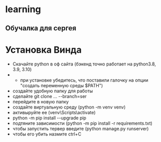 # learning
## Обучалка для сергея
# Установка Винда
* Скачайте python в оф сайта (бэкенд точно работает на python3.8, 3.9, 3.10)
* + при установке убедитесь, что поставили галочку на опции "создать переменную среды $PATH")
* создайте удобную папку для работы
* сделайте git clone ... --branch=ser
* перейдите в новую папку
* создайте виртуальную среду (python -m venv venv)
* активыруйте ее (venv\Scripts\activate)
* python -m pip install --upgrade pip
* подтяните зависимости (python -m pip install -r requirements.txt)
* чтобы запустить тервер введите (python manage.py runserver)
* чтобы его убить назмите ctrl+C
